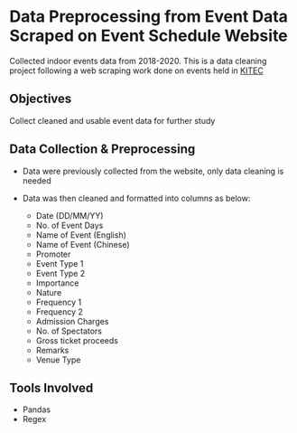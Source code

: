 # Data Preprocessing from Event Data Scraped on Event Schedule Website
Collected indoor events data from 2018-2020. This is a data cleaning project following a web scraping work done on events held in [KITEC](https://www.kitec.com.hk/eng/info_location.html) 

## Objectives
Collect cleaned and usable event data for further study

## Data Collection & Preprocessing
* Data were previously collected from the website, only data cleaning is needed
* Data was then cleaned and formatted into columns as below:

    * Date (DD/MM/YY)
    * No. of Event Days
     * Name of Event (English)
    * Name of Event (Chinese)
    * Promoter
    * Event Type 1
    * Event Type 2
    * Importance
    * Nature
    * Frequency 1
    * Frequency 2
    * Admission Charges
    * No. of Spectators
    * Gross ticket proceeds
    * Remarks
    * Venue Type

## Tools Involved

* Pandas
* Regex
